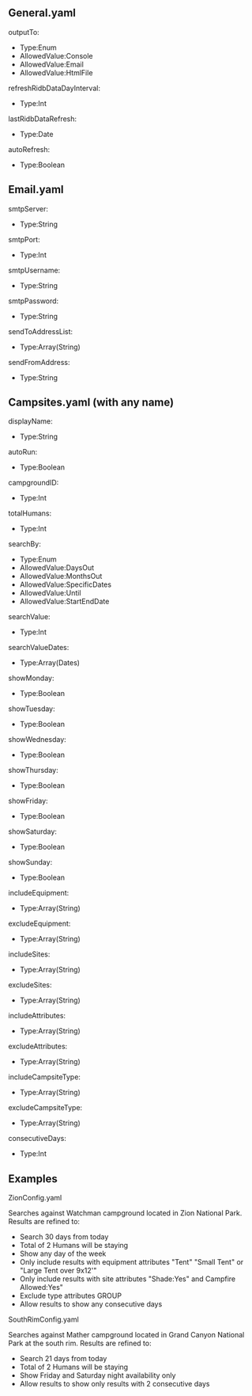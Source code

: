 ## General.yaml

outputTo:
- Type:Enum
- AllowedValue:Console
- AllowedValue:Email
- AllowedValue:HtmlFile
    
refreshRidbDataDayInterval:
- Type:Int

lastRidbDataRefresh:
- Type:Date

autoRefresh:
- Type:Boolean

## Email.yaml

smtpServer:
- Type:String

smtpPort:
- Type:Int

smtpUsername:
- Type:String

smtpPassword:
- Type:String

sendToAddressList:
- Type:Array(String)

sendFromAddress:
- Type:String

## Campsites.yaml (with any name)

displayName: 
- Type:String

autoRun: 
- Type:Boolean

campgroundID: 
- Type:Int

totalHumans: 
- Type:Int

searchBy: 
- Type:Enum
- AllowedValue:DaysOut
- AllowedValue:MonthsOut
- AllowedValue:SpecificDates
- AllowedValue:Until
- AllowedValue:StartEndDate

searchValue: 
- Type:Int

searchValueDates: 
- Type:Array(Dates)

showMonday: 
- Type:Boolean

showTuesday: 
- Type:Boolean

showWednesday: 
- Type:Boolean

showThursday: 
- Type:Boolean

showFriday: 
- Type:Boolean

showSaturday: 
- Type:Boolean

showSunday: 
- Type:Boolean

includeEquipment:
- Type:Array(String)

excludeEquipment: 
- Type:Array(String)

includeSites: 
- Type:Array(String)

excludeSites: 
- Type:Array(String)

includeAttributes:
- Type:Array(String)

excludeAttributes: 
- Type:Array(String)

includeCampsiteType: 
- Type:Array(String)

excludeCampsiteType:
- Type:Array(String)

consecutiveDays: 
- Type:Int

## Examples

ZionConfig.yaml

Searches against Watchman campground located in Zion National Park.  Results are refined to:

- Search 30 days from today
- Total of 2 Humans will be staying
- Show any day of the week
- Only include results with equipment attributes "Tent" "Small Tent" or "Large Tent over 9x12'"
- Only include results with site attributes "Shade:Yes" and Campfire Allowed:Yes"
- Exclude type attributes GROUP
- Allow results to show any consecutive days

SouthRimConfig.yaml

Searches against Mather campground located in Grand Canyon National Park at the south rim.  Results are refined to:

- Search 21 days from today
- Total of 2 Humans will be staying
- Show Friday and Saturday night availability only
- Allow results to show only results with 2 consecutive days

